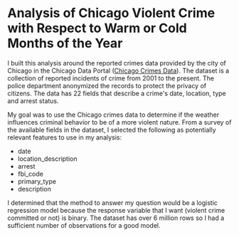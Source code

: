 # Analysis of Chicago Violent Crime with Respect to Warm or Cold Months of the Year


I built this analysis around the reported crimes data provided by the city of Chicago in the Chicago Data Portal ([Chicago Crimes Data](https://data.cityofchicago.org/Public-Safety/Crimes-2001-to-present/ijzp-q8t2)).  The dataset is a collection of reported incidents of crime from 2001 to the present.  The police department anonymized the records to protect the privacy of citizens.  The data has 22 fields that describe a crime's date, location, type and arrest status.

My goal was to use the Chicago crimes data to determine if the weather influences criminal behavior to be of a more violent nature.  From a survey of the available fields in the dataset, I selected the following as potentially relevant features to use in my analysis:
* date
* location_description
* arrest
* fbi_code
* primary_type
* description

I determined that the method to answer my question would be a logistic regression model because the response variable that I want (violent crime committed or not) is binary.  The dataset has over 6 million rows so I had a sufficient number of observations for a good model.


